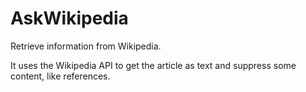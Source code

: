# AskWikipedia
Retrieve information from Wikipedia.

It uses the Wikipedia API to get the article as text and suppress some content, like references.
